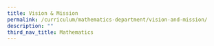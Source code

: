 ```yaml
---
title: Vision & Mission
permalink: /curriculum/mathematics-department/vision-and-mission/
description: ""
third_nav_title: Mathematics
---
```

